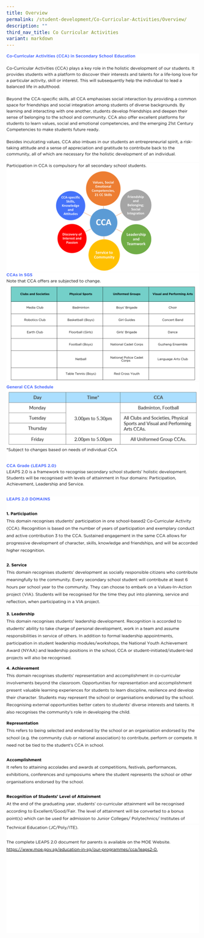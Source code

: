 ```yaml
---
title: Overview
permalink: /student-development/Co-Curricular-Activities/Overview/
description: ""
third_nav_title: Co Curricular Activities
variant: markdown
---
```

![](/images/ccaoverview2024__1_.png)
![](/images/ccaoverview2024__2_.png)
![](/images/ccaoverview2024__3_.png)
![](/images/ccaoverview2024__4_.png)

![](/images/ccaoverview2024__5_.png)
![](/images/ccaoverview2024__6_.png)
![](/images/ccaoverview2024__7_.png)
<a href="https://www.moe.gov.sg/education-in-sg/our-programmes/cca/leaps2-0"><img src="/images/School_Website.png"></a>